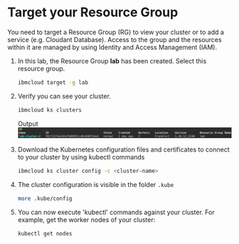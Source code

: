 # Target your Resource Group

You need to target a Resource Group (RG) to view your cluster or to add a service (e.g. Cloudant Database). Access to the group and the resources within it are managed by using Identity and Access Management (IAM).

1. In this lab, the Resource Group **lab** has been created. Select this resource group.

    ```sh
    ibmcloud target -g lab
    ```

1. Verify you can see your cluster.

    ```sh
    ibmcloud ks clusters
    ```

    Output
    ![](./images/cli-cluster-list.png)

1. Download the Kubernetes configuration files and certificates to connect to your cluster by using kubectl commands
    ```sh
    ibmcloud ks cluster config -c <cluster-name>
    ```

1. The cluster configuration is visible in the folder `.kube` 
    ```sh
    more .kube/config
    ```

1. You can now execute 'kubectl' commands against your cluster. For example, get the worker nodes of your cluster:
    ```sh
    kubectl get nodes
    ```
